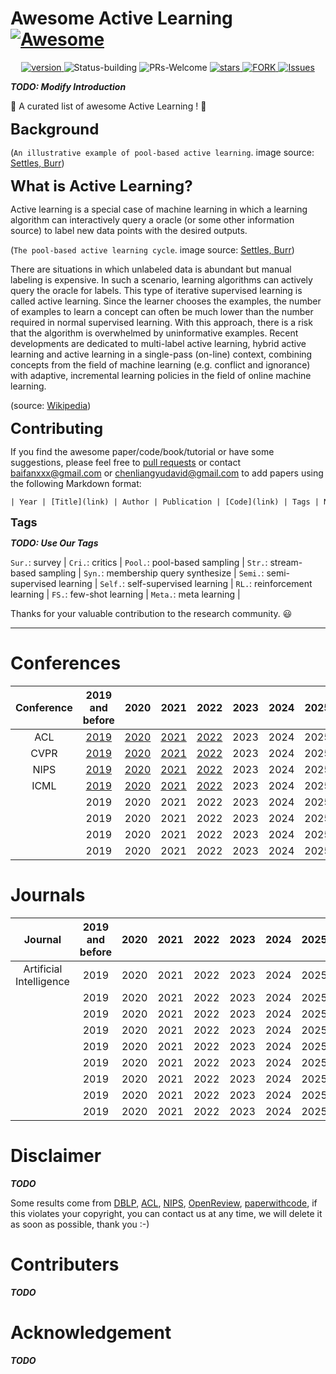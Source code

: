 # Awesome Active Learning [![Awesome](https://awesome.re/badge.svg)](https://awesome.re)

<p align="center">
      <a href="https://img.shields.io/badge/version-v0.1.0-blue">
      <img alt="version" src="https://img.shields.io/badge/version-v0.1.0-blue?color=FF8000?color=009922" />
    </a>
  <a >
       <img alt="Status-building" src="https://img.shields.io/badge/Status-building-blue" />
      </a>
  <a >
       <img alt="PRs-Welcome" src="https://img.shields.io/badge/PRs-Welcome-red" />
      </a>
       <a href="https://github.com/Clearloveyuan/Awesome-Active-Learning/stargazers">
       <img alt="stars" src="https://img.shields.io/github/stars/Clearloveyuan/Awesome-Active-Learning" />
      </a>
      <a href="https://github.com/Clearloveyuan/Awesome-Active-Learning/network/members">
       <img alt="FORK" src="https://img.shields.io/github/forks/Clearloveyuan/Awesome-Active-Learning?color=FF8000" />
      </a>
    <a href="https://github.com/Clearloveyuan/Awesome-Active-Learning/issues">
      <img alt="Issues" src="https://img.shields.io/github/issues/Clearloveyuan/Awesome-Active-Learning?color=0088ff"/>
    </a>
    <br />
</p>

___TODO: Modify Introduction___

🤩 A curated list of awesome Active Learning ! 🤩

<font size=5><b> Background </b></font>


(`An illustrative example of pool-based active learning`. image source: [Settles, Burr](https://minds.wisconsin.edu/handle/1793/60660))

<font size=5><b> What is Active Learning? </b></font>

Active learning is a special case of machine learning in which a learning algorithm can interactively query a oracle (or some other information source) to label new data points with the desired outputs.

(`The pool-based active learning cycle`. image source: [Settles, Burr](https://minds.wisconsin.edu/handle/1793/60660))

There are situations in which unlabeled data is abundant but manual labeling is expensive. In such a scenario, learning algorithms can actively query the oracle for labels. This type of iterative supervised learning is called active learning. Since the learner chooses the examples, the number of examples to learn a concept can often be much lower than the number required in normal supervised learning. With this approach, there is a risk that the algorithm is overwhelmed by uninformative examples. Recent developments are dedicated to multi-label active learning, hybrid active learning and active learning in a single-pass (on-line) context, combining concepts from the field of machine learning (e.g. conflict and ignorance) with adaptive, incremental learning policies in the field of online machine learning.

(source: [Wikipedia](https://en.wikipedia.org/wiki/Active_learning_(machine_learning)))

<font size=5><b> Contributing </b></font>

If you find the awesome paper/code/book/tutorial or have some suggestions, please feel free to [pull requests](https://github.com/baifanxxx/awesome-active-learning/pulls) or contact <baifanxxx@gmail.com> or <chenliangyudavid@gmail.com> to add papers using the following Markdown format:

```txt
| Year | [Title](link) | Author | Publication | [Code](link) | Tags | Notes |
```

<font size=4><b> Tags </b></font>

___TODO: Use Our Tags___

`Sur.`: survey |  `Cri.`: critics |
`Pool.`: pool-based sampling |  `Str.`: stream-based sampling |  `Syn.`: membership query synthesize |
`Semi.`: semi-supervised learning |  `Self.`: self-supervised learning |  `RL.`: reinforcement learning |
`FS.`: few-shot learning |  `Meta.`: meta learning |

Thanks for your valuable contribution to the research community. 😃

---

# Conferences

| Conference |          2019 and before          |               2020                |               2021                |               2022                | 2023 | 2024 | 2025 |
|:----------:|:---------------------------------:|:---------------------------------:|:---------------------------------:|:---------------------------------:|:----:|:----:|:----:|
|    ACL     | [2019](Paper_Summary/ACL2019.md)  | [2020](Paper_Summary/ACL2020.md)  | [2021](Paper_Summary/ACL2021.md)  | [2022](Paper_Summary/ACL2022.md)  | 2023 | 2024 | 2025 |
|    CVPR    | [2019](Paper_Summary/CVPR2019.md) | [2020](Paper_Summary/CVPR2020.md) | [2021](Paper_Summary/CVPR2021.md) | [2022](Paper_Summary/CVPR2022.md) | 2023 | 2024 | 2025 |
|    NIPS    | [2019](Paper_Summary/NIPS2019.md) | [2020](Paper_Summary/NIPS2020.md) | [2021](Paper_Summary/NIPS2021.md) | [2022](Paper_Summary/NIPS2022.md) | 2023 | 2024 | 2025 |
|    ICML    | [2019](Paper_Summary/ICML2019.md) | [2020](Paper_Summary/ICML2020.md) | [2021](Paper_Summary/ICML2021.md) | [2022](Paper_Summary/ICML2022.md) | 2023 | 2024 | 2025 |
|            |               2019                |               2020                |               2021                |               2022                | 2023 | 2024 | 2025 |
|            |               2019                |               2020                |               2021                |               2022                | 2023 | 2024 | 2025 |
|            |               2019                |               2020                |               2021                |               2022                | 2023 | 2024 | 2025 |
|            |               2019                |               2020                |               2021                |               2022                | 2023 | 2024 | 2025 |

# Journals

|          Journal           | 2019 and before | 2020 | 2021 | 2022 | 2023 | 2024 | 2025 |
|:--------------------------:|:---------------:|:----:|:----:|:----:|:----:|:----:|:----:|
|  Artificial Intelligence   |      2019       | 2020 | 2021 | 2022 | 2023 | 2024 | 2025 |
|                            |      2019       | 2020 | 2021 | 2022 | 2023 | 2024 | 2025 |
|                            |      2019       | 2020 | 2021 | 2022 | 2023 | 2024 | 2025 |
|                            |      2019       | 2020 | 2021 | 2022 | 2023 | 2024 | 2025 |
|                            |      2019       | 2020 | 2021 | 2022 | 2023 | 2024 | 2025 |
|                            |      2019       | 2020 | 2021 | 2022 | 2023 | 2024 | 2025 |
|                            |      2019       | 2020 | 2021 | 2022 | 2023 | 2024 | 2025 |
|                            |      2019       | 2020 | 2021 | 2022 | 2023 | 2024 | 2025 |
|                            |      2019       | 2020 | 2021 | 2022 | 2023 | 2024 | 2025 |

# Disclaimer

___TODO___

Some results come from [DBLP](https://dblp.org/), [ACL](https://aclanthology.org/), [NIPS](https://papers.nips.cc/), [OpenReview](https://openreview.net/),  [paperwithcode](https://paperswithcode.com/), if this violates your copyright, you can contact us at any time, we will delete it as soon as possible, thank you :-)

# Contributers

___TODO___

# Acknowledgement

___TODO___
